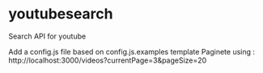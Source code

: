 # youtubesearch
Search API for youtube

Add a config.js file based on config.js.examples template
Paginete using : http://localhost:3000/videos?currentPage=3&pageSize=20
